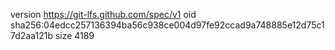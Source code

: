 version https://git-lfs.github.com/spec/v1
oid sha256:04edcc257136394ba56c938ce004d97fe92ccad9a748885e12d75c17d2aa121b
size 4189
